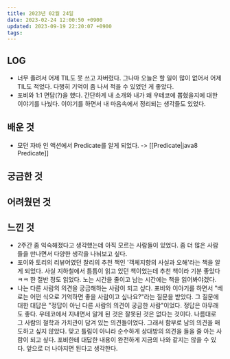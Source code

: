 ```yaml
---
title: 2023년 02월 24일
date: 2023-02-24 12:00:50 +0900
updated: 2023-09-19 22:20:07 +0900
tags: 
---
```

## LOG
- 너무 졸려서 어제 TIL도 못 쓰고 자버렸다. 그나마 오늘은 할 일이 많이 없어서 어제 TIL도 적었다. 다행히 기억이 좀 나서 적을 수 있었던 게 좋았다.
- 포비와 1:1 면담(?)을 했다. 간단하게 내 소개와 내가 왜 우테코에 뽑혔을지에 대한 이야기를 나눴다. 이야기를 하면서 내 마음속에서 정리되는 생각들도 있었다.

## 배운 것
- 모던 자바 인 액션에서 Predicate를 알게 되었다. -> [[Predicate|java8 Predicate]]

## 궁금한 것

## 어려웠던 것

## 느낀 것
- 2주간 좀 익숙해졌다고 생각했는데 아직 모르는 사람들이 있었다. 좀 더 많은 사람들을 만나면서 다양한 생각을 나눠보고 싶다.
- 포이와 토리의 리뷰어였던 찰리의 추천 책인 '객체지향의 사실과 오해'라는 책을 알게 되었다. 사실 지하철에서 틈틈이 읽고 있던 책이었는데 추천 책이라 기분 좋았다 ㅋㅋ 한 절반 정도 읽었다. 노는 시간을 줄이고 남는 시간에는 책을 읽어봐야겠다.
- 나는 다른 사람의 의견을 궁금해하는 사람이 되고 싶다. 포비와 이야기를 하면서 "베로는 어떤 식으로 기억하면 좋을 사람이고 싶나요?"라는 질문을 받았다. 그 질문에 대한 대답은 "정답이 아닌 다른 사람의 의견이 궁금한 사람"이었다. 정답은 아무래도 좋다. 우테코에서 지내면서 알게 된 것은 잘못된 것은 없다는 것이다. 나름대로 그 사람의 철학과 가치관이 담겨 있는 의견들이었다. 그래서 함부로 남의 의견을 매도하고 싶지 않았다. 맞고 틀림이 아니라 순수하게 상대방의 의견을 들을 줄 아는 사람이 되고 싶다. 포비한테 대답한 내용이 완전하게 지금의 나와 같지는 않을 수 있다. 앞으로 더 나아지면 된다고 생각한다.
